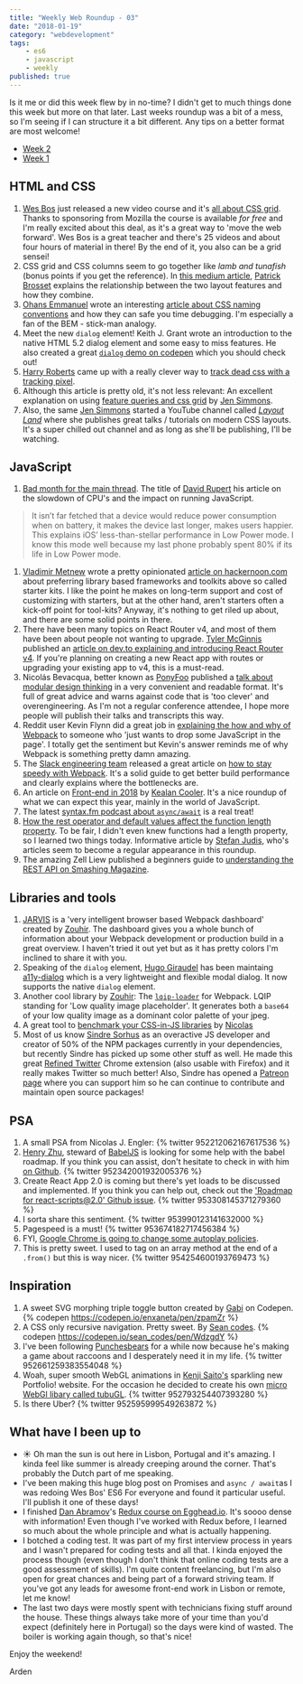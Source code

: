 ```yaml
---
title: "Weekly Web Roundup - 03"
date: "2018-01-19"
category: "webdevelopment"
tags:
    - es6
    - javascript
    - weekly
published: true
---
```


Is it me or did this week flew by in no-time? I didn't get to much things done this week but more on that later. Last weeks roundup was a bit of a mess, so I'm seeing if I can structure it a bit different. Any tips on a better format are most welcome!

- [Week 2](https://dev.to/ardennl/weekly-web-roundup---02-1f39)
- [Week 1](https://dev.to/ardennl/weekly-web-roundup---01-15d6)

## HTML and CSS

1. [Wes Bos](https://twitter.com/wesbos) just released a new video course and it's [all about CSS grid](https://cssgrid.io/). Thanks to sponsoring from Mozilla the course is available _for free_ and I'm really excited about this deal, as it's a great way to 'move the web forward'. Wes Bos is a great teacher and there's 25 videos and about four hours of material in there! By the end of it, you also can be a grid sensei!
1. CSS grid and CSS columns seem to go together like *lamb and tunafish* (bonus points if you get the reference). In [this medium article](https://medium.com/@patrickbrosset/css-grid-css-multi-columns-7664f59bb60c), [Patrick Brosset](https://twitter.com/patrickbrosset) explains the relationship between the two layout features and how they combine.
1. [Ohans Emmanuel](https://twitter.com/OhansEmmanuel) wrote an interesting [article about CSS naming conventions](https://medium.freecodecamp.org/css-naming-conventions-that-will-save-you-hours-of-debugging-35cea737d849) and how they can safe you time debugging. I'm especially a fan of the BEM - stick-man analogy.
1. Meet the new `dialog` element! Keith J. Grant wrote an introduction to the native HTML 5.2 dialog element and some easy to miss features. He also created a great [`dialog` demo on codepen](https://codepen.io/keithjgrant/pen/eyMMVL) which you should check out!
1. [Harry Roberts](https://twitter.com/csswizardry) came up with a really clever way to [track dead css with a tracking pixel](https://csswizardry.com/2018/01/finding-dead-css/).
1. Although this article is pretty old, it's not less relevant: An excellent explanation on using [feature queries and css grid](https://hacks.mozilla.org/2016/08/using-feature-queries-in-css/) by [Jen Simmons](https://twitter.com/jensimmons).
1. Also, the same [Jen Simmons](https://twitter.com/jensimmons) started a YouTube channel called [*Layout Land*](https://www.youtube.com/c/layoutland) where she publishes great talks / tutorials on modern CSS layouts. It's a super chilled out channel and as long as she'll be publishing, I'll be watching.

## JavaScript

1. [Bad month for the main thread](https://daverupert.com/2018/01/bad-month-for-the-main-thread/). The title of [David Rupert](https://daverupert.com) his article on the slowdown of CPU's and the impact on running JavaScript.
> It isn’t far fetched that a device would reduce power consumption when on battery, it makes the device last longer, makes users happier. This explains iOS’ less-than-stellar performance in Low Power mode. I know this mode well because my last phone probably spent 80% if its life in Low Power mode.
1. [Vladimir Metnew](https://github.com/Metnew) wrote a pretty opinionated [article on hackernoon.com](https://hackernoon.com/next-js-razzle-cra-why-you-should-use-them-for-a-next-project-a78d320de97f) about preferring library based frameworks and toolkits above so called starter kits. I like the point he makes on long-term support and cost of customizing with starters, but at the other hand, aren't starters often a kick-off point for tool-kits? Anyway, it's nothing to get riled up about, and there are some solid points in there.
1. There have been many topics on React Router v4, and most of them have been about people not wanting to upgrade. [Tyler McGinnis](https://twitter.com/tylermcginnis) published an [article on dev.to explaining and introducing React Router v4](https://dev.to/tylermcginnis/react-router-v4-philosophy-and-introduction-4ial). If you're planning on creating a new React app with routes or upgrading your existing app to v4, this is a must-read.
1. Nicolás Bevacqua, better known as [PonyFoo](https://ponyfoo.com/) published a [talk about modular design thinking](https://ponyfoo.com/articles/modular-design-thinking) in a very convenient and readable format. It's full of great advice and warns against code that is 'too clever' and overengineering. As I'm not a regular conference attendee, I hope more people will publish their talks and transcripts this way.
1. Reddit user Kevin Flynn did a great job in [explaining the how and why of Webpack](https://www.reddit.com/r/javascript/comments/7qdksl/having_a_hard_time_understanding_webpack/dsoq9p3/) to someone who 'just wants to drop some JavaScript in the page'. I totally get the sentiment but Kevin's answer reminds me of why Webpack is something pretty damn amazing.
1. The [Slack engineering team](https://slack.engineering/) released a great article on [how to stay speedy with Webpack](https://slack.engineering/keep-webpack-fast-a-field-guide-for-better-build-performance-f56a5995e8f1). It's a solid guide to get better build performance and clearly explains where the bottlenecks are.
1. An article on [Front-end in 2018](https://blog.logrocket.com/what-im-looking-for-from-frontend-in-2018-2f1de300b548) by [Kealan Cooler](https://blog.logrocket.com/@eranimo). It's a nice roundup of what we can expect this year, mainly in the world of JavaScript.
1. The latest [syntax.fm podcast about `async/await`](https://syntax.fm/) is a real treat!
1. [How the rest operator and default values affect the function length property](https://www.stefanjudis.com/today-i-learned/how-the-rest-operator-and-default-values-affect-the-function-length-property/). To be fair, I didn't even knew functions had a length property, so I learned two things today. Informative article by [Stefan Judis](https://twitter.com/stefanjudis), who's articles seem to become a regular appearance in this roundup.
1. The amazing Zell Liew published a beginners guide to [understanding the REST API on Smashing Magazine](https://www.smashingmagazine.com/2018/01/understanding-using-rest-api/).

## Libraries and tools

1. [JARVIS](https://github.com/zouhir/jarvis) is a 'very intelligent browser based Webpack dashboard' created by [Zouhir](https://twitter.com/_zouhir). The dashboard gives you a whole bunch of information about your Webpack development or production build in a great overview. I haven't tried it out yet but as it has pretty colors I'm inclined to share it with you.
1. Speaking of the `dialog` element, [Hugo Giraudel](https://twitter.com/HugoGiraudel) has been maintaing [a11y-dialog](https://github.com/edenspiekermann/a11y-dialog) which is a very lightweight and flexible modal dialog. It now supports the native `dialog` element.
1. Another cool library by [Zouhir](https://twitter.com/_zouhir): The [`lqip-loader`](https://github.com/zouhir/lqip-loader) for Webpack. LQIP standing for 'Low quality image placeholder'. It generates both a `base64` of your low quality image as a dominant color palette of your jpeg.
1. A great tool to [benchmark your CSS-in-JS libraries](http://necolas.github.io/react-native-web/benchmarks/) by [Nicolas](https://twitter.com/necolas)
1. Most of us know [Sindre Sorhus](https://twitter.com/sindresorhus) as an overactive JS developer and creator of 50% of the NPM packages currently in your dependencies, but recently Sindre has picked up some other stuff as well. He made this great [Refined Twitter](https://github.com/sindresorhus/refined-twitter) Chrome extension (also usable with Firefox) and it really makes Twitter so much better! Also, Sindre has opened a [Patreon page](https://www.patreon.com/sindresorhus) where you can support him so he can continue to contribute and maintain open source packages!

## PSA

1. A small PSA from Nicolas J. Engler: {% twitter 952212062167617536 %}
1. [Henry Zhu](https://twitter.com/left_pad), steward of [BabelJS](https://babeljs.io/) is looking for some help with the babel roadmap. If you think you can assist, don't hesitate to check in with him [on Github](https://github.com/babel/babel/pull/7192). {% twitter 952342001932005376 %}
1. Create React App 2.0 is coming but there's yet loads to be discussed and implemented. If you think you can help out, check out the ['Roadmap for react-scripts@2.0' Github issue](https://github.com/facebookincubator/create-react-app/issues/3815). {% twitter 953308145371279360 %}
1. I sorta share this sentiment. {% twitter 953990123141632000 %}
1. Pagespeed is a must! {% twitter 953674182717456384 %}
1. FYI, [Google Chrome is going to change some autoplay policies](https://developers.google.com/web/updates/2017/09/autoplay-policy-changes).
1. This is pretty sweet. I used to tag on an array method at the end of a `.from()` but this is way nicer. {% twitter 954254600193769473 %}

## Inspiration

1. A sweet SVG morphing triple toggle button created by [Gabi](https://codepen.io/enxaneta/) on Codepen. {% codepen https://codepen.io/enxaneta/pen/zpamZr %}
1. A CSS only recursive navigation. Pretty sweet. By [Sean codes](https://twitter.com/sean__codes). {% codepen https://codepen.io/sean_codes/pen/WdzgdY %}
1. I've been following [Punchesbears](https://twitter.com/punchesbears) for a while now because he's making a game about raccoons and I desperately need it in my life. {% twitter 952661259383554048 %}
1. Woah, super smooth WebGL animations in [Kenji Saito's](https://twitter.com/kenji_special) sparkling new Portfolio! website. For the occasion he decided to create his own [micro WebGl libary called tubuGL](https://github.com/kenjiSpecial/tubugl). {% twitter 952793254407393280 %}
1. Is there Uber? {% twitter 952595999549263872 %}

## What have I been up to

- ☀️ Oh man the sun is out here in Lisbon, Portugal and it's amazing. I kinda feel like summer is already creeping around the corner. That's probably the Dutch part of me speaking.
- I've been making this huge blog post on Promises and `async / await`as I was redoing Wes Bos' ES6 For everyone and found it particular useful. I'll publish it one of these days!
- I finished [Dan Abramov](https://twitter.com/dan_abramov)'s [Redux course on Egghead.io](https://egghead.io/courses/getting-started-with-redux). It's soooo dense with information! Even though I've worked with Redux before, I learned so much about the whole principle and what is actually happening.
- I botched a coding test. It was part of my first interview process in years and I wasn't prepared for coding tests and all that. I kinda enjoyed the process though (even though I don't think that online coding tests are a good assessment of skills). I'm quite content freelancing, but I'm also open for great chances and being part of a forward striving team. If you've got any leads for awesome front-end work in Lisbon or remote, let me know!
- The last two days were mostly spent with technicians fixing stuff around the house. These things always take more of your time than you'd expect (definitely here in Portugal) so the days were kind of wasted. The boiler is working again though, so that's nice!

Enjoy the weekend!

Arden